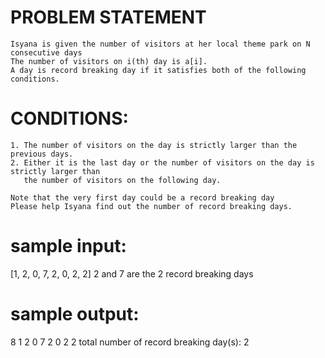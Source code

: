 # PROBLEM STATEMENT

    Isyana is given the number of visitors at her local theme park on N consecutive days
    The number of visitors on i(th) day is a[i].
    A day is record breaking day if it satisfies both of the following conditions.

# CONDITIONS:

    1. The number of visitors on the day is strictly larger than the previous days.
    2. Either it is the last day or the number of visitors on the day is strictly larger than
       the number of visitors on the following day.

    Note that the very first day could be a record breaking day
    Please help Isyana find out the number of record breaking days.

# sample input:

[1, 2, 0, 7, 2, 0, 2, 2]
2 and 7 are the 2 record breaking days

# sample output:

8
1 2 0 7 2 0 2 2
total number of record breaking day(s): 2
